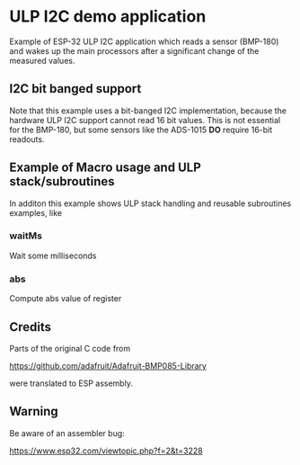 # ULP I2C demo application

Example of ESP-32 ULP I2C application which reads a sensor (BMP-180) and wakes up the main processors after a significant change
of the measured values.

## I2C bit banged support
Note that this example uses a bit-banged I2C implementation, because the hardware ULP I2C support cannot read 16 bit values.
This is not essential for the BMP-180, but some sensors like the ADS-1015 **DO** require 16-bit readouts.

## Example of Macro usage and ULP stack/subroutines
In additon this example shows ULP stack handling and reusable subroutines examples, like

### waitMs

Wait some milliseconds

### abs
Compute abs value of register

## Credits
Parts of the original C code from

https://github.com/adafruit/Adafruit-BMP085-Library

were translated to ESP assembly.

## Warning

Be aware of an assembler bug:

https://www.esp32.com/viewtopic.php?f=2&t=3228
 

